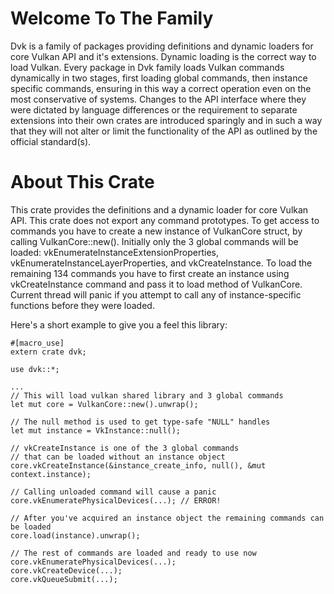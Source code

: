 # Welcome To The Family
Dvk is a family of packages providing definitions and dynamic loaders for core Vulkan API and it's extensions. Dynamic loading is the correct way to load Vulkan. Every package in Dvk family loads Vulkan commands dynamically in two stages, first loading global commands, then instance specific commands, ensuring in this way a correct operation even on the most conservative of systems. Changes to the API interface where they were dictated by language differences or the requirement to separate extensions into their own crates are introduced sparingly and in such a way that they will not alter or limit the functionality of the API as outlined by the official standard(s).

# About This Crate
This crate provides the definitions and a dynamic loader for core Vulkan API. This crate does not export any command prototypes. To get access to commands you have to create a new instance of VulkanCore struct, by calling VulkanCore::new(). Initially only the 3 global commands will be loaded: vkEnumerateInstanceExtensionProperties, vkEnumerateInstanceLayerProperties, and vkCreateInstance. To load the remaining 134 commands you have to first create an instance using vkCreateInstance command and pass it to load method of VulkanCore. Current thread will panic if you attempt to call any of instance-specific functions before they were loaded.

Here's a short example to give you a feel this library:

```
#[macro_use]
extern crate dvk;

use dvk::*;

...
// This will load vulkan shared library and 3 global commands
let mut core = VulkanCore::new().unwrap(); 

// The null method is used to get type-safe "NULL" handles
let mut instance = VkInstance::null();

// vkCreateInstance is one of the 3 global commands
// that can be loaded without an instance object
core.vkCreateInstance(&instance_create_info, null(), &mut context.instance);

// Calling unloaded command will cause a panic
core.vkEnumeratePhysicalDevices(...); // ERROR!

// After you've acquired an instance object the remaining commands can be loaded
core.load(instance).unwrap(); 

// The rest of commands are loaded and ready to use now
core.vkEnumeratePhysicalDevices(...); 
core.vkCreateDevice(...); 
core.vkQueueSubmit(...);
```
